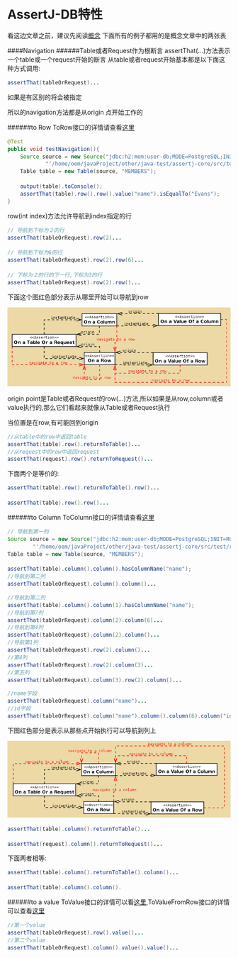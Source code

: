 AssertJ-DB特性
======
看这边文章之前，建议先阅读[概念](concepts.md)
下面所有的例子都用的是概念文章中的两张表

<!-- toc -->
####Navigation
######Table或者Request作为根断言
assertThat(...)方法表示一个table或一个request开始的断言
从table或者request开始基本都是以下面这种方式调用:
```java
assertThat(tableOrRequest)...
```
如果是有区别的将会被指定

所以的navigation方法都是从origin 点开始工作的

######to Row
ToRow接口的详情请查看[这里](http://joel-costigliola.github.io/assertj/db/current/api/org/assertj/db/api/navigation/ToRow.html)
```java
@Test
public void testNavigation(){
    Source source = new Source("jdbc:h2:mem:user-db;MODE=PostgreSQL;INIT=RUNSCRIPT FROM " +
            "'/home/oem/javaProject/other/java-test/assertj-core/src/test/resources/create_table.sql'", "sa", "");
    Table table = new Table(source, "MEMBERS");

    output(table).toConsole();
    assertThat(table).row().row().value("name").isEqualTo("Evans");
}
```

row(int index)方法允许导航到index指定的行
```java
// 导航到下标为２的行
assertThat(tableOrRequest).row(2)...

// 导航到下标为6的行
assertThat(tableOrRequest).row(2).row(6)...

// 下标为２的行的下一行,下标为3的行
assertThat(tableOrRequest).row(2).row()...
```

下面这个图红色部分表示从哪里开始可以导航到row

![](img/18.png)

origin point是Table或者Request的row(...)方法,所以如果是从row,column或者value执行的,那么它们看起来就像从Table或者Request执行

当位置是在row,有可能回到origin
```java
//从table中的row中返回table
assertThat(table).row().returnToTable()...
//从request中的row中返回request
assertThat(request).row().returnToRequest()...
```

下面两个是等价的:
```java
assertThat(table).row().returnToTable().row()...

assertThat(table).row().row()...
```

######to Column
ToColumn接口的详情请查看[这里](http://joel-costigliola.github.io/assertj/db/current/api/org/assertj/db/api/navigation/ToColumn.html)
```java
// 导航到第一列
Source source = new Source("jdbc:h2:mem:user-db;MODE=PostgreSQL;INIT=RUNSCRIPT FROM " +
        "'/home/oem/javaProject/other/java-test/assertj-core/src/test/resources/create_table.sql'", "sa", "");
Table table = new Table(source, "MEMBERS");

assertThat(table).column().column().hasColumnName("name");
//导航到第二列
assertThat(tableOrRequest).column().column()...
```
```java
//导航到第二列
assertThat(table).column().column(1).hasColumnName("name");
//导航到第7列
assertThat(tableOrRequest).column(2).column(6)...
//导航到第4列
assertThat(tableOrRequest).column(2).column()...
//导航第1列
assertThat(tableOrRequest).row(2).column()...
//第4列
assertThat(tableOrRequest).row(2).column(3)...
//第五列
assertThat(tableOrRequest).column(3).row(2).column()...
```
```java
//name字段
assertThat(tableOrRequest).column("name")...
//id字段
assertThat(tableOrRequest).column("name").column().column(6).column("id")...
```
下图红色部分是表示从那些点开始执行可以导航到列上

![](img/19.png)

```java
assertThat(table).column().returnToTable()...

assertThat(request).column().returnToRequest()...
```
下面两者相等:
```java
assertThat(table).column().returnToTable().column()...

assertThat(table).column().column().
```

######to a value
ToValue接口的详情可以看[这里](http://joel-costigliola.github.io/assertj/db/current/api/org/assertj/db/api/navigation/ToValue.html),ToValueFromRow接口的详情可以查看[这里](http://joel-costigliola.github.io/assertj/db/current/api/org/assertj/db/api/navigation/ToValueFromRow.html)
```java
//第一个value
assertThat(tableOrRequest).row().value()...
//第二个value
assertThat(tableOrRequest).column().value().value()...
```
